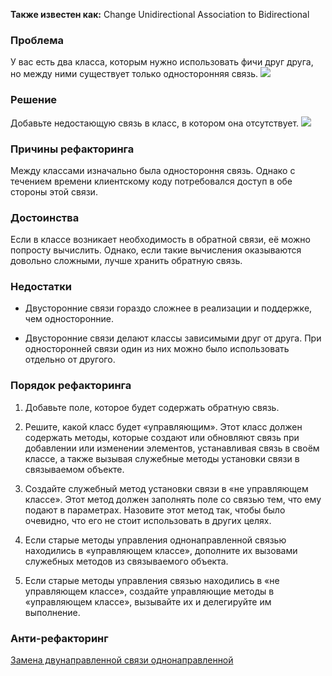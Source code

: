 **Также известен как:** Change Unidirectional Association to Bidirectional

### Проблема
У вас есть два класса, которым нужно использовать фичи друг друга, но между ними существует только односторонняя связь.
![](images/CUATB_TRUBLE.png)

### Решение
Добавьте недостающую связь в класс, в котором она отсутствует.
![](images/CUATB.png)

### Причины рефакторинга
Между классами изначально была одностороння связь. Однако с течением времени клиентскому коду потребовался доступ в обе стороны этой связи.

### Достоинства
Если в классе возникает необходимость в обратной связи, её можно попросту вычислить. Однако, если такие вычисления оказываются довольно сложными, лучше хранить обратную связь.

### Недостатки
- Двусторонние связи гораздо сложнее в реализации и поддержке, чем односторонние.
    
- Двусторонние связи делают классы зависимыми друг от друга. При односторонней связи один из них можно было использовать отдельно от другого.
    

### Порядок рефакторинга
1. Добавьте поле, которое будет содержать обратную связь.
    
2. Решите, какой класс будет «управляющим». Этот класс должен содержать методы, которые создают или обновляют связь при добавлении или изменении элементов, устанавливая связь в своём классе, а также вызывая служебные методы установки связи в связываемом объекте.
    
3. Создайте служебный метод установки связи в «не управляющем классе». Этот метод должен заполнять поле со связью тем, что ему подают в параметрах. Назовите этот метод так, чтобы было очевидно, что его не стоит использовать в других целях.
    
4. Если старые методы управления однонаправленной связью находились в «управляющем классе», дополните их вызовами служебных методов из связываемого объекта.
    
5. Если старые методы управления связью находились в «не управляющем классе», создайте управляющие методы в «управляющем классе», вызывайте их и делегируйте им выполнение.

### Анти-рефакторинг
[Замена двунаправленной связи однонаправленной](https://refactoring.guru/ru/change-bidirectional-association-to-unidirectional)